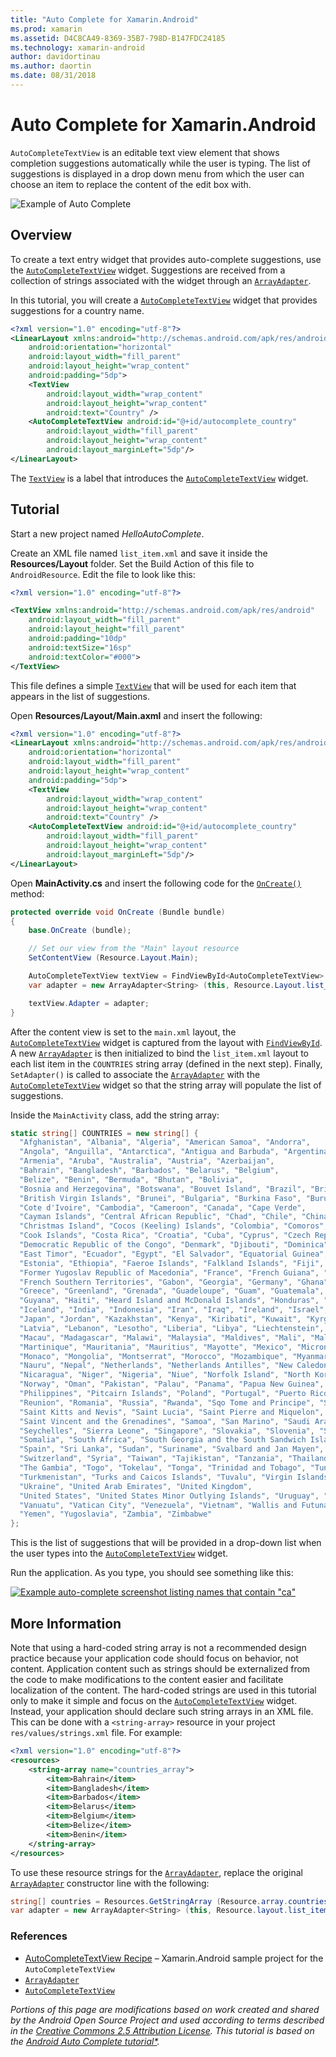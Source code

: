```yaml
---
title: "Auto Complete for Xamarin.Android"
ms.prod: xamarin
ms.assetid: D4C8CA49-8369-35B7-798D-B147FDC24185
ms.technology: xamarin-android
author: davidortinau
ms.author: daortin
ms.date: 08/31/2018
---
```


# Auto Complete for Xamarin.Android

`AutoCompleteTextView` is an editable text view element that shows
completion suggestions automatically while the user is typing. The list
of suggestions is displayed in a drop down menu from which the user can
choose an item to replace the content of the edit box with.

![Example of Auto Complete](images/auto-complete.png)

## Overview

To create a text entry widget that provides auto-complete suggestions,
use the
[`AutoCompleteTextView`](xref:Android.Widget.AutoCompleteTextView)
widget. Suggestions are received from a collection of strings
associated with the widget through an
[`ArrayAdapter`](xref:Android.Widget.ArrayAdapter).

In this tutorial, you will create a
[`AutoCompleteTextView`](xref:Android.Widget.AutoCompleteTextView)
widget that provides suggestions for a country name.

```xml
<?xml version="1.0" encoding="utf-8"?>
<LinearLayout xmlns:android="http://schemas.android.com/apk/res/android"
    android:orientation="horizontal"
    android:layout_width="fill_parent"
    android:layout_height="wrap_content"
    android:padding="5dp">
    <TextView
        android:layout_width="wrap_content"
        android:layout_height="wrap_content"
        android:text="Country" />
    <AutoCompleteTextView android:id="@+id/autocomplete_country"
        android:layout_width="fill_parent"
        android:layout_height="wrap_content"
        android:layout_marginLeft="5dp"/>
</LinearLayout>
```

The [`TextView`](xref:Android.Widget.TextView)
is a label that introduces the
[`AutoCompleteTextView`](xref:Android.Widget.AutoCompleteTextView)
widget.

## Tutorial

Start a new project named *HelloAutoComplete*.

Create an XML file named `list_item.xml` and save it inside the
**Resources/Layout** folder. Set the Build Action of this file to
`AndroidResource`. Edit the file to look like this:

```xml
<?xml version="1.0" encoding="utf-8"?>

<TextView xmlns:android="http://schemas.android.com/apk/res/android"
    android:layout_width="fill_parent"
    android:layout_height="fill_parent"
    android:padding="10dp"
    android:textSize="16sp"
    android:textColor="#000">
</TextView> 
```

This file defines a simple
[`TextView`](xref:Android.Widget.TextView) that will be used for
each item that appears in the list of suggestions.

Open **Resources/Layout/Main.axml** and insert the following:

```xml
<?xml version="1.0" encoding="utf-8"?>
<LinearLayout xmlns:android="http://schemas.android.com/apk/res/android"
    android:orientation="horizontal"
    android:layout_width="fill_parent"
    android:layout_height="wrap_content"
    android:padding="5dp">
    <TextView
        android:layout_width="wrap_content"
        android:layout_height="wrap_content"
        android:text="Country" />
    <AutoCompleteTextView android:id="@+id/autocomplete_country"
        android:layout_width="fill_parent"
        android:layout_height="wrap_content"
        android:layout_marginLeft="5dp"/>
</LinearLayout>
```

Open **MainActivity.cs** and insert the following code for the
[`OnCreate()`](xref:Android.App.Activity.OnCreate*)
method:

```csharp
protected override void OnCreate (Bundle bundle)
{
    base.OnCreate (bundle);

    // Set our view from the "Main" layout resource
    SetContentView (Resource.Layout.Main);

    AutoCompleteTextView textView = FindViewById<AutoCompleteTextView> (Resource.Id.autocomplete_country);
    var adapter = new ArrayAdapter<String> (this, Resource.Layout.list_item, COUNTRIES);

    textView.Adapter = adapter;
}
```

After the content view is set to the `main.xml` layout, the
[`AutoCompleteTextView`](xref:Android.Widget.AutoCompleteTextView)
widget is captured from the layout with
[`FindViewById`](xref:Android.App.Activity.FindViewById*). A new
[`ArrayAdapter`](xref:Android.Widget.ArrayAdapter) is then
initialized to bind the `list_item.xml` layout to each list item in the
`COUNTRIES` string array (defined in the next step). Finally,
`SetAdapter()` is called to associate the
[`ArrayAdapter`](xref:Android.Widget.ArrayAdapter) with the
[`AutoCompleteTextView`](xref:Android.Widget.AutoCompleteTextView)
widget so that the string array will populate the list of suggestions.

Inside the `MainActivity` class, add the string array:

```csharp
static string[] COUNTRIES = new string[] {
  "Afghanistan", "Albania", "Algeria", "American Samoa", "Andorra",
  "Angola", "Anguilla", "Antarctica", "Antigua and Barbuda", "Argentina",
  "Armenia", "Aruba", "Australia", "Austria", "Azerbaijan",
  "Bahrain", "Bangladesh", "Barbados", "Belarus", "Belgium",
  "Belize", "Benin", "Bermuda", "Bhutan", "Bolivia",
  "Bosnia and Herzegovina", "Botswana", "Bouvet Island", "Brazil", "British Indian Ocean Territory",
  "British Virgin Islands", "Brunei", "Bulgaria", "Burkina Faso", "Burundi",
  "Cote d'Ivoire", "Cambodia", "Cameroon", "Canada", "Cape Verde",
  "Cayman Islands", "Central African Republic", "Chad", "Chile", "China",
  "Christmas Island", "Cocos (Keeling) Islands", "Colombia", "Comoros", "Congo",
  "Cook Islands", "Costa Rica", "Croatia", "Cuba", "Cyprus", "Czech Republic",
  "Democratic Republic of the Congo", "Denmark", "Djibouti", "Dominica", "Dominican Republic",
  "East Timor", "Ecuador", "Egypt", "El Salvador", "Equatorial Guinea", "Eritrea",
  "Estonia", "Ethiopia", "Faeroe Islands", "Falkland Islands", "Fiji", "Finland",
  "Former Yugoslav Republic of Macedonia", "France", "French Guiana", "French Polynesia",
  "French Southern Territories", "Gabon", "Georgia", "Germany", "Ghana", "Gibraltar",
  "Greece", "Greenland", "Grenada", "Guadeloupe", "Guam", "Guatemala", "Guinea", "Guinea-Bissau",
  "Guyana", "Haiti", "Heard Island and McDonald Islands", "Honduras", "Hong Kong", "Hungary",
  "Iceland", "India", "Indonesia", "Iran", "Iraq", "Ireland", "Israel", "Italy", "Jamaica",
  "Japan", "Jordan", "Kazakhstan", "Kenya", "Kiribati", "Kuwait", "Kyrgyzstan", "Laos",
  "Latvia", "Lebanon", "Lesotho", "Liberia", "Libya", "Liechtenstein", "Lithuania", "Luxembourg",
  "Macau", "Madagascar", "Malawi", "Malaysia", "Maldives", "Mali", "Malta", "Marshall Islands",
  "Martinique", "Mauritania", "Mauritius", "Mayotte", "Mexico", "Micronesia", "Moldova",
  "Monaco", "Mongolia", "Montserrat", "Morocco", "Mozambique", "Myanmar", "Namibia",
  "Nauru", "Nepal", "Netherlands", "Netherlands Antilles", "New Caledonia", "New Zealand",
  "Nicaragua", "Niger", "Nigeria", "Niue", "Norfolk Island", "North Korea", "Northern Marianas",
  "Norway", "Oman", "Pakistan", "Palau", "Panama", "Papua New Guinea", "Paraguay", "Peru",
  "Philippines", "Pitcairn Islands", "Poland", "Portugal", "Puerto Rico", "Qatar",
  "Reunion", "Romania", "Russia", "Rwanda", "Sqo Tome and Principe", "Saint Helena",
  "Saint Kitts and Nevis", "Saint Lucia", "Saint Pierre and Miquelon",
  "Saint Vincent and the Grenadines", "Samoa", "San Marino", "Saudi Arabia", "Senegal",
  "Seychelles", "Sierra Leone", "Singapore", "Slovakia", "Slovenia", "Solomon Islands",
  "Somalia", "South Africa", "South Georgia and the South Sandwich Islands", "South Korea",
  "Spain", "Sri Lanka", "Sudan", "Suriname", "Svalbard and Jan Mayen", "Swaziland", "Sweden",
  "Switzerland", "Syria", "Taiwan", "Tajikistan", "Tanzania", "Thailand", "The Bahamas",
  "The Gambia", "Togo", "Tokelau", "Tonga", "Trinidad and Tobago", "Tunisia", "Turkey",
  "Turkmenistan", "Turks and Caicos Islands", "Tuvalu", "Virgin Islands", "Uganda",
  "Ukraine", "United Arab Emirates", "United Kingdom",
  "United States", "United States Minor Outlying Islands", "Uruguay", "Uzbekistan",
  "Vanuatu", "Vatican City", "Venezuela", "Vietnam", "Wallis and Futuna", "Western Sahara",
  "Yemen", "Yugoslavia", "Zambia", "Zimbabwe"
};
```

This is the list of suggestions that will be provided in a drop-down
list when the user types into the
[`AutoCompleteTextView`](xref:Android.Widget.AutoCompleteTextView)
widget.

Run the application. As you type, you should see something like this:

[![Example auto-complete screenshot listing names that contain "ca"](auto-complete-images/helloautocomplete.png)](auto-complete-images/helloautocomplete.png#lightbox)

## More Information

Note that using a hard-coded string array is not a recommended design
practice because your application code should focus on behavior, not
content. Application content such as strings should be externalized
from the code to make modifications to the content easier and
facilitate localization of the content. The hard-coded strings are used
in this tutorial only to make it simple and focus on the
[`AutoCompleteTextView`](xref:Android.Widget.AutoCompleteTextView)
widget. Instead, your application should declare such string arrays in
an XML file. This can be done with a `<string-array>` resource in your
project `res/values/strings.xml` file. For example:

```xml
<?xml version="1.0" encoding="utf-8"?>
<resources>
    <string-array name="countries_array">
        <item>Bahrain</item>
        <item>Bangladesh</item>
        <item>Barbados</item>
        <item>Belarus</item>
        <item>Belgium</item>
        <item>Belize</item>
        <item>Benin</item>
    </string-array>
</resources>
```

To use these resource strings for the
[`ArrayAdapter`](xref:Android.Widget.ArrayAdapter),
replace the original
[`ArrayAdapter`](xref:Android.Widget.ArrayAdapter)
constructor line with the following:

```csharp
string[] countries = Resources.GetStringArray (Resource.array.countries_array);
var adapter = new ArrayAdapter<String> (this, Resource.layout.list_item, countries);
```

### References

- [AutoCompleteTextView Recipe](https://github.com/xamarin/recipes/tree/master/Recipes/android/controls/autocomplete_text_view/add_an_autocomplete_text_input) &ndash; Xamarin.Android sample project for the `AutoCompleteTextView`
- [`ArrayAdapter`](xref:Android.Widget.ArrayAdapter)
- [`AutoCompleteTextView`](xref:Android.Widget.AutoCompleteTextView)

_Portions of this page are modifications based on work created and shared by the Android Open Source Project and used according to terms described in the
[Creative Commons 2.5 Attribution License](https://creativecommons.org/licenses/by/2.5/).
This tutorial is based on the
[Android Auto Complete tutorial*](https://developer.android.com/resources/tutorials/views/hello-autocomplete.html)._
